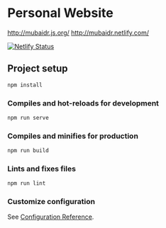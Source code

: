 # Personal Website

<http://mubaidr.js.org/>
<http://mubaidr.netlify.com/>

[![Netlify Status](https://api.netlify.com/api/v1/badges/0d555704-f4b4-40d6-bb78-05495b2b990f/deploy-status)](https://app.netlify.com/sites/mubaidr/deploys)

## Project setup

```bash
npm install
```

### Compiles and hot-reloads for development

```bash
npm run serve
```

### Compiles and minifies for production

```bash
npm run build
```

### Lints and fixes files

```bash
npm run lint
```

### Customize configuration

See [Configuration Reference](https://cli.vuejs.org/config/).
